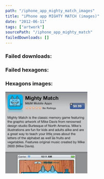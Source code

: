 ```yaml
---
path: "/iphone_app_mighty_match_images"
title: "iPhone app MIGHTY MATCH (images)"
date: "2012-06-11"
tags: ["artwork"]
sourcePath: "/iphone_app_mighty_match"
failedDownloads: []
---
```



### Failed downloads:

### Failed hexagons:

### Hexagons images:
![large.jpeg_hexagon.jpeg](large.jpeg_hexagon.jpeg)
